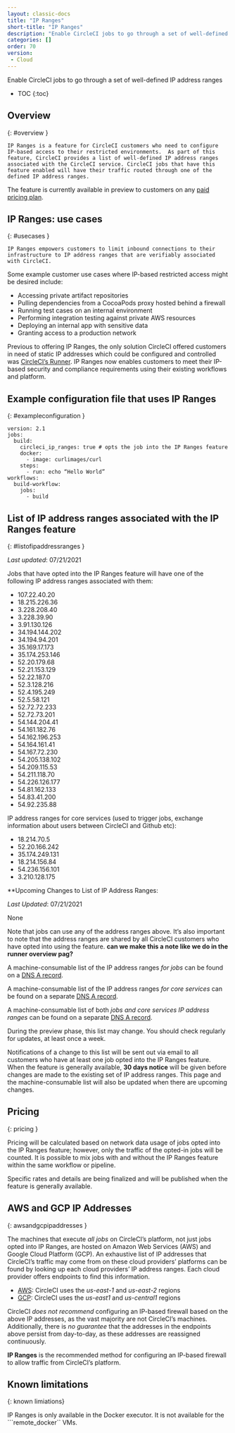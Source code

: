 ```yaml
---
layout: classic-docs
title: "IP Ranges"
short-title: "IP Ranges"
description: "Enable CircleCI jobs to go through a set of well-defined IP address ranges"
categories: []
order: 70
version:
 - Cloud
---
```



Enable CircleCI jobs to go through a set of well-defined IP address ranges


* TOC
{:toc}

## Overview
{: #overview }

	IP Ranges is a feature for CircleCI customers who need to configure IP-based access to their restricted environments.  As part of this feature, CircleCI provides a list of well-defined IP address ranges associated with the CircleCI service. CircleCI jobs that have this feature enabled will have their traffic routed through one of the defined IP address ranges.

The feature is currently available in preview to customers on any [paid pricing plan](https://circleci.com/pricing/).

## IP Ranges: use cases
{: #usecases }

	IP Ranges empowers customers to limit inbound connections to their infrastructure to IP address ranges that are verifiably associated with CircleCI.  

Some example customer use cases where IP-based restricted access might be desired include:
- Accessing private artifact repositories 
- Pulling dependencies from a CocoaPods proxy hosted behind a firewall
- Running test cases on an internal environment 
- Performing integration testing against private AWS resources
- Deploying an internal app with sensitive data
- Granting access to a production network 

Previous to offering IP Ranges, the only solution CircleCI offered customers in need of static IP addresses which could be configured and controlled was [CircleCI’s Runner](https://circleci.com/docs/2.0/runner-overview/). IP Ranges now enables customers to meet their IP-based security and compliance requirements using their existing workflows and platform. 

## Example configuration file that uses IP Ranges
{: #exampleconfiguration }

```
version: 2.1
jobs:
  build:
    circleci_ip_ranges: true # opts the job into the IP Ranges feature
    docker:
      - image: curlimages/curl
    steps:
      - run: echo “Hello World”
workflows:
  build-workflow:
    jobs:
      - build
```

## List of IP address ranges associated with the IP Ranges feature
{: #listofipaddressranges }

*Last updated*: 07/21/2021

Jobs that have opted into the IP Ranges feature will have one of the following IP address ranges associated with them:

- 107.22.40.20
- 18.215.226.36
- 3.228.208.40
- 3.228.39.90
- 3.91.130.126
- 34.194.144.202
- 34.194.94.201
- 35.169.17.173
- 35.174.253.146
- 52.20.179.68
- 52.21.153.129
- 52.22.187.0
- 52.3.128.216
- 52.4.195.249
- 52.5.58.121
- 52.72.72.233
- 52.72.73.201
- 54.144.204.41
- 54.161.182.76
- 54.162.196.253
- 54.164.161.41
- 54.167.72.230
- 54.205.138.102
- 54.209.115.53
- 54.211.118.70
- 54.226.126.177
- 54.81.162.133
- 54.83.41.200
- 54.92.235.88

IP address ranges for core services (used to trigger jobs, exchange information about users between CircleCI and Github etc):

- 18.214.70.5
- 52.20.166.242
- 35.174.249.131
- 18.214.156.84
- 54.236.156.101
- 3.210.128.175

**Upcoming Changes to List of IP Address Ranges:

*Last Updated*: 07/21/2021

None

Note that jobs can use any of the address ranges above.  It’s also important to note that the address ranges are shared by all CircleCI customers who have opted into using the feature. **can we make this a note like we do in the runner overview pag?**

A machine-consumable list of the IP address ranges *for jobs* can be found on a [DNS A record](https://dnsjson.com/jobs.knownips.circleci.com/A.json).

A machine-consumable list of the IP address ranges *for core services* can be found on a separate [DNS A record](https://dnsjson.com/core.knownips.circleci.com/A.json).

A machine-consumable list of both *jobs and core services IP address ranges* can be found on a separate [DNS A record](https://dnsjson.com/all.knownips.circleci.com/A.json).

During the preview phase, this list may change. You should check regularly for updates, at least once a week.  
 
Notifications of a change to this list will be sent out via email to all customers who have at least one job opted into the IP Ranges feature. When the feature is generally available, **30 days notice** will be given before changes are made to the existing set of IP address ranges. This page and the machine-consumable list will also be updated when there are upcoming changes.

## Pricing
{: pricing }

Pricing will be calculated based on network data usage of jobs opted into the IP Ranges feature; however, only the traffic of the opted-in jobs will be counted. It is possible to mix jobs with and without the IP Ranges feature within the same workflow or pipeline.

Specific rates and details are being finalized and will be published when the feature is generally available. 

## AWS and GCP IP Addresses
{: awsandgcpipaddresses }

The machines that execute *all jobs* on CircleCI’s platform, not just jobs opted into IP Ranges, are hosted on Amazon Web Services (AWS) and Google Cloud Platform (GCP).  An exhaustive list of IP addresses that CircleCI’s traffic may come from on these cloud providers’ platforms can be found by looking up each cloud providers’ IP address ranges. Each cloud provider offers endpoints to find this information.
 
- [AWS](https://ip-ranges.amazonaws.com/ip-ranges.json): CircleCI uses the *us-east-1* and *us-east-2* regions
- [GCP](https://www.gstatic.com/ipranges/cloud.json): CircleCI uses the *us-east1* and *us-central1* regions
 
CircleCI *does not recommend* configuring an IP-based firewall based on the above IP addresses, as the vast majority are not CircleCI’s machines. Additionally, there is *no guarantee* that the addresses in the endpoints above persist from day-to-day, as these addresses are reassigned continuously.  
 
**IP Ranges** is the recommended method for configuring an IP-based firewall to allow traffic from CircleCI’s platform.

## Known limitations
{: known limiations}

IP Ranges is only available in the Docker executor.  It is not available for the ```remote_docker`` VMs.

